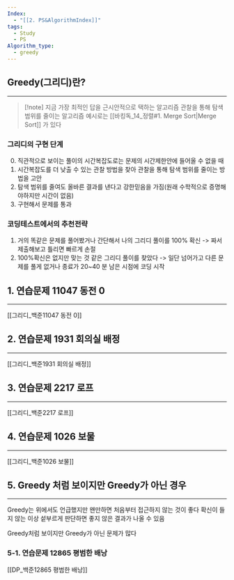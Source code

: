 ```yaml
---
Index:
  - "[[2. PS&AlgorithmIndex]]"
tags:
  - Study
  - PS
Algorithm_type:
  - greedy
---
```

## Greedy(그리디)란?
---
> [!note] 지금 가장 최적인 답을 근시안적으로 택하는 알고리즘
> 관찰을 통해 탐색 범위를 줄이는 알고리즘
> 예시로는 [[바킹독_14_정렬#1. Merge Sort|Merge Sort]] 가 있다

### 그리디의 구현 단계
0. 직관적으로 보이는 풀이의 시간복잡도로는 문제의 시간제한안에 들어올 수 없을 때
1. 시간복잡도를 더 낮출 수 있는 관찰 방법을 찾아 관찰을 통해 탐색 범위를 줄이는 방법을 고안
2. 탐색 범위를 줄여도 올바른 결과를 낸다고 강한믿음을 가짐(원래 수학적으로 증명해야하지만 시간이 없음)
3. 구현해서 문제를 통과

### 코딩테스트에서의 추천전략
1. 거의 똑같은 문제를 풀어봤거나 간단해서 나의 그리디 풀이를 100% 확신
	-> 짜서 제출해보고 틀리면 빠르게 손절
2.  100%확신은 없지만 맞는 것 같은 그리디 풀이를 찾았다
	-> 일단 넘어가고 다른 문제를 풀게 없거나 종료가 20~40 분 남은 시점에 코딩 시작
   
   
## 1. 연습문제 11047 동전 0
---
[[그리디_백준11047 동전 0]]
   
   
## 2. 연습문제 1931 회의실 배정
---
[[그리디_백준1931 회의실 배정]]
   
   
## 3. 연습문제 2217 로프
---
[[그리디_백준2217 로프]]
   
   
## 4. 연습문제 1026 보물
---
[[그리디_백준1026 보물]]
   
   
## 5. Greedy 처럼 보이지만 Greedy가 아닌 경우
---
Greedy는 위에서도 언급했지만 왠만하면 처음부터 접근하지 않는 것이 좋다
확신이 들지 않는 이상 섵부르게 판단하면 좋지 않은 결과가 나올 수 있음

Greedy처럼 보이지만 Greedy가 아닌 문제가 많다

### 5-1. 연습문제 12865 평범한 배낭
[[DP_백준12865 평범한 배낭]]